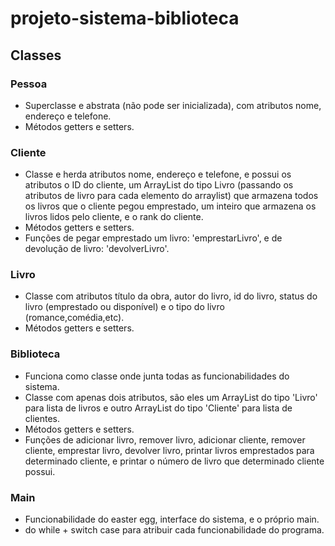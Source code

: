 # projeto-sistema-biblioteca
## Classes
### Pessoa
- Superclasse e abstrata (não pode ser inicializada), com atributos nome, endereço e telefone.
- Métodos getters e setters.
### Cliente
- Classe e herda atributos nome, endereço e telefone, e possui os atributos o ID do cliente, um ArrayList do tipo Livro (passando os atributos de livro para cada elemento do arraylist) que armazena todos os livros que o cliente pegou emprestado, um inteiro que armazena os livros lidos pelo cliente, e o rank do cliente.
- Métodos getters e setters.
- Funções de pegar emprestado um livro: 'emprestarLivro', e de devolução de livro: 'devolverLivro'.
### Livro
- Classe com atributos título da obra, autor do livro, id do livro, status do livro (emprestado ou disponível) e o tipo do livro (romance,comédia,etc).
- Métodos getters e setters.
### Biblioteca
- Funciona como classe onde junta todas as funcionabilidades do sistema.
- Classe com apenas dois atributos, são eles um ArrayList do tipo 'Livro' para lista de livros e outro ArrayList do tipo 'Cliente' para lista de clientes.
- Métodos getters e setters.
- Funções de adicionar livro, remover livro, adicionar cliente, remover cliente, emprestar livro, devolver livro, printar livros emprestados para determinado cliente, e printar o número de livro que determinado cliente possui.
### Main
- Funcionabilidade do easter egg, interface do sistema, e o próprio main.
- do while + switch case para atribuir cada funcionabilidade do programa.
